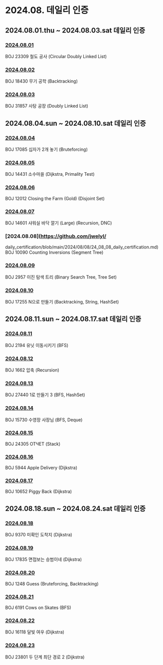 # 2024.08. 데일리 인증

## 2024.08.01.thu ~ 2024.08.03.sat 데일리 인증

### [2024.08.01](https://github.com/jwelyl/daily_certification/blob/main/2024/08/01/24_08_01_daily_certification.md)
BOJ 23309 철도 공사 (Circular Doubly Linked List)

### [2024.08.02](https://github.com/jwelyl/daily_certification/blob/main/2024/08/02/24_08_02_daily_certification.md)
BOJ 18430 무기 공학 (Backtracking)

### [2024.08.03](https://github.com/jwelyl/daily_certification/blob/main/2024/08/03/24_08_03_daily_certification.md)
BOJ 31857 사탕 공장 (Doubly Linked List)

## 2024.08.04.sun ~ 2024.08.10.sat 데일리 인증

### [2024.08.04](https://github.com/jwelyl/daily_certification/blob/main/2024/08/04/24_08_04_daily_certification.md)
BOJ 17085 십자가 2개 놓기 (Bruteforcing)

### [2024.08.05](https://github.com/jwelyl/daily_certification/blob/main/2024/08/05/24_08_05_daily_certification.md)
BOJ 14431 소수마을 (Dijkstra, Primality Test)

### [2024.08.06](https://github.com/jwelyl/daily_certification/blob/main/2024/08/06/24_08_06_daily_certification.md)
BOJ 12012 Closing the Farm (Gold) (Disjoint Set)

### [2024.08.07](https://github.com/jwelyl/daily_certification/blob/main/2024/08/07/24_08_07_daily_certification.md)
BOJ 14601 샤워실 바닥 깔기 (Large) (Recursion,  DNC)

### [2024.08.08](https://github.com/jwelyl/
daily_certification/blob/main/2024/08/08/24_08_08_daily_certification.md)
BOJ 10090 Counting Inversions (Segment Tree)

### [2024.08.09](https://github.com/jwelyl/daily_certification/blob/main/2024/08/09/24_08_09_daily_certification.md)
BOJ 2957 이진 탐색 트리 (Binary Search Tree, Tree Set)

### [2024.08.10](https://github.com/jwelyl/daily_certification/blob/main/2024/08/10/24_08_10_daily_certification.md)
BOJ 17255 N으로 만들기 (Backtracking, String, HashSet)

## 2024.08.11.sun ~ 2024.08.17.sat 데일리 인증

### [2024.08.11](https://github.com/jwelyl/daily_certification/blob/main/2024/08/11/24_08_11_daily_certification.md)
BOJ 2194 유닛 이동시키기 (BFS)

### [2024.08.12](https://github.com/jwelyl/daily_certification/blob/main/2024/08/12/24_08_12_daily_certification.md)
BOJ 1662 압축 (Recursion)

### [2024.08.13](https://github.com/jwelyl/daily_certification/blob/main/2024/08/13/24_08_13_daily_certification.md)
BOJ 27440 1로 만들기 3 (BFS, HashSet)

### [2024.08.14](https://github.com/jwelyl/daily_certification/blob/main/2024/08/14/24_08_14_daily_certification.md)
BOJ 15730 수영장 사장님 (BFS, Deque)

### [2024.08.15](https://github.com/jwelyl/daily_certification/blob/main/2024/08/15/24_08_15_daily_certification.md)
BOJ 24305 ОТЧЕТ (Stack)

### [2024.08.16](https://github.com/jwelyl/daily_certification/blob/main/2024/08/16/24_08_16_daily_certification.md)
BOJ 5944 Apple Delivery (Dijkstra)

### [2024.08.17](https://github.com/jwelyl/daily_certification/blob/main/2024/08/17/24_08_17_daily_certification.md)
BOJ 10652 Piggy Back (Dijkstra)

## 2024.08.18.sun ~ 2024.08.24.sat 데일리 인증

### [2024.08.18](https://github.com/jwelyl/daily_certification/blob/main/2024/08/18/24_08_18_daily_certification.md)
BOJ 9370 미확인 도착지 (Dijkstra)

### [2024.08.19](https://github.com/jwelyl/daily_certification/blob/main/2024/08/19/24_08_19_daily_certification.md)
BOJ 17835 면접보는 승범이네 (Dijkstra)

### [2024.08.20](https://github.com/jwelyl/daily_certification/blob/main/2024/08/20/24_08_20_daily_certification.md)
BOJ 1248 Guess (Bruteforcing, Backtracking)

### [2024.08.21](https://github.com/jwelyl/daily_certification/blob/main/2024/08/21/24_08_21_daily_certification.md)
BOJ 6191 Cows on Skates (BFS)

### [2024.08.22](https://github.com/jwelyl/daily_certification/blob/main/2024/08/22/24_08_22_daily_certification.md)
BOJ 16118 달빛 여우 (Dijkstra)

### [2024.08.23](https://github.com/jwelyl/daily_certification/blob/main/2024/08/23/24_08_23_daily_certification.md)
BOJ 23801 두 단계 최단 경로 2 (Dijkstra)